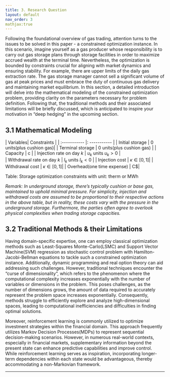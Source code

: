 ```yaml
---
title: 3. Research Question
layout: default
nav_order: 3
mathjax:true
---
```

Following the foundational overview of gas trading, attention turns to the issues to be solved in this paper - a constrained optimization instance. In this scenario, imagine yourself as a gas producer whose responsibility is to carry out gas storage plans through storage facilities in order to maximize accrued wealth at the terminal time. Nevertheless, the optimization is bounded by constraints crucial for aligning with market dynamics and ensuring stability. For example, there are upper limits of the daily gas extraction rate. The gas storage manager cannot sell a significant volume of gas at peak prices and must embrace the duty of continuous gas delivery and maintaining market equilibrium. 
In this section, a detailed introduction will delve into the mathematical modeling of the constrained optimization problem, providing clarity on the parameters necessary for problem definition. Following that, the traditional methods and their associated limitations will be briefly discussed, which is anticipated to inspire your motivation in “deep hedging” in the upcoming section.

## 3.1 Mathematical Modeling

| Variables| Constraints  |
| :----------- |: ----------- |
| Initial storage | 0 units(plus cushion gas)| 
| Terminal storage |  0 units(plus cushion gas) | 
| Capacity | c | 
| Injection rate on day $k$ | $u_k$ units $u_k>0$ |  
| Withdrawal rate on day $k$ | $l_k$ units $l_k<0$ | 
| Injection cost | $\kappa \in [0,1]$| 
| Withdrawal cost | $\kappa \in [0,1]$| 
| Overhead(one time expense) | C$|  

Table: Storage optimization constraints with unit: therm or MWh

_Remark: In underground storage, there’s typically cushion or base gas, maintained to uphold minimal pressure. For simplicity, injection and withdrawal costs are assumed to be proportional to their respective actions in the above table, but in reality, these costs vary with the pressure in the underground storage. Furthermore, the parties often agree to overlook physical complexities when trading storage capacities._

## 3.2 Traditional Methods & their Limitations
Having domain-specific expertise, one can employ classical optimization methods such as Least-Squares Monte-Carlo(LSMC) and Support Vector Machine(SVM) regression as stochastic control problem with Hamilton-Jacobi-Bellman equations to tackle such a constrained optimization instance. Additionally, dynamic programming and real option theory can aid addressing such challenges. However, traditional techniques encounter the “curse of dimensionality”, which refers to the phenomenon where the computational complexity increases exponentially with the number of variables or dimensions in the problem. This poses challenges, as the number of dimensions grows, the amount of data required to accurately represent the problem space increases exponentially. Consequently, methods struggle to efficiently explore and analyze high-dimensional spaces, leading to computational inefficiencies and difficulties in finding optimal solutions.

Moreover, reinforcement learning is commonly utilized to optimize investment strategies within the financial domain. This approach frequently utilizes Markov Decision Processes(MDPs) to represent sequential decision-making scenarios. However, in numerous real-world contexts, especially in financial markets, supplementary information beyond the present state can enhance predictive capabilities and improve control. While reinforcement learning serves as inspiration, incorporating longer-term dependencies within each state would be advantageous, thereby accommodating a non-Markovian framework.


---